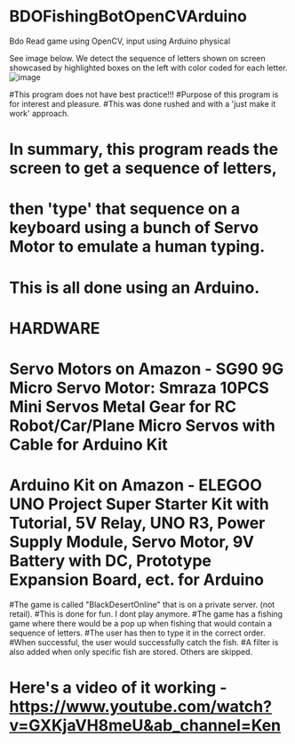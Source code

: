 # BDOFishingBotOpenCVArduino
Bdo Read game using OpenCV, input using Arduino physical

See image below. We detect the sequence of letters shown on screen showcased by highlighted boxes on the left with color coded for each letter.
![image](https://github.com/gardiolaken/BDOFishingBotOpenCVArduino/assets/14264185/7075b8ca-cf40-43b8-a937-7df1dbb9f104)

#This program does not have best practice!!!
#Purpose of this program is for interest and pleasure.
#This was done rushed and with a 'just make it work' approach.

# In summary, this program reads the screen to get a sequence of letters, 
# then 'type' that sequence on a keyboard using a bunch of Servo Motor to emulate a human typing.
# This is all done using an Arduino.

# HARDWARE
# Servo Motors on Amazon - SG90 9G Micro Servo Motor: Smraza 10PCS Mini Servos Metal Gear for RC Robot/Car/Plane Micro Servos with Cable for Arduino Kit
# Arduino Kit on Amazon - ELEGOO UNO Project Super Starter Kit with Tutorial, 5V Relay, UNO R3, Power Supply Module, Servo Motor, 9V Battery with DC, Prototype Expansion Board, ect. for Arduino


#The game is called "BlackDesertOnline" that is on a private server. (not retail).
#This is done for fun. I dont play anymore.
#The game has a fishing game where there would be a pop up when fishing that would contain a sequence of letters.
#The user has then to type it in the correct order.
#When successful, the user would successfully catch the fish.
#A filter is also added when only specific fish are stored. Others are skipped.

# Here's a video of it working - https://www.youtube.com/watch?v=GXKjaVH8meU&ab_channel=Ken
